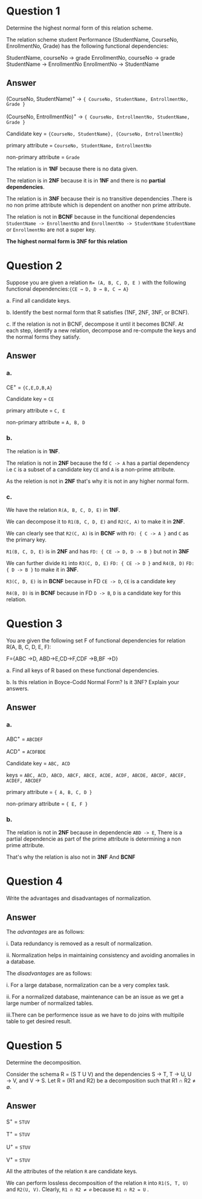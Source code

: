 # Question 1

Determine the highest normal form of this relation scheme.

The relation scheme student Performance (StudentName, CourseNo, EnrollmentNo, Grade)
has the following functional dependencies:


StudentName, courseNo → grade
EnrollmentNo, courseNo → grade
StudentName → EnrollmentNo
EnrollmentNo → StudentName


## Answer

(CourseNo, StudentName)<sup>+</sup> -> `{ CourseNo, StudentName, EntrollmentNo, Grade }`

(CourseNo, EntrollmentNo)<sup>+</sup> -> `{ CourseNo, EntrollmentNo, StudentName, Grade }`

Candidate key = `{CourseNo, StudentName}, {CourseNo, EntrollmentNo}`

primary attribute = `CourseNo, StudentName, EntrollmentNo`

non-primary attribute = `Grade`

The relation is in **1NF** because there is no data given.

The relation is in **2NF** because it is in **1NF** and there is no **partial dependencies**.

The relation is in **3NF** because their is no transitive dependencies .There is
no non prime attribute which is dependent on another non prime attribute.

The relation is not in **BCNF** because in the funcitional dependencies
`StudentName -> EnrollmentNo` and `EnrollmentNo -> StudentName`
`StudentName` or `EnrollmentNo` are not a super key.

**The highest normal form is 3NF for this relation**

# Question 2

Suppose you are given a relation `R= (A, B, C, D, E )` with the following functional
dependencies:`{CE → D, D → B, C → A}`

a. Find all candidate keys.

b. Identify the best normal form that R satisfies (1NF, 2NF, 3NF, or BCNF).

c. If the relation is not in BCNF, decompose it until it becomes BCNF. At each step, identify a
new relation, decompose and re-compute the keys and the normal forms they satisfy.

## Answer

### a. 

CE<sup>+</sup> = `{C,E,D,B,A}`

Candidate key = `CE`

primary attribute = `C, E`

non-primary attribute = `A, B, D`

### b.
The relation is in **1NF**.

The relation is not in **2NF** because the fd `C -> A` has a partial
dependency i.e `C` is a subset of a candidate key `CE` and `A` is a non-prime
attribute.

As the reletion is not in **2NF** that's why it is not in any higher normal form.

### c.

We have the relation `R(A, B, C, D, E)` in **1NF**.

We can decompose it to `R1(B, C, D, E)` and `R2(C, A)` to make it in **2NF**.

We can clearly see that `R2(C, A)` is in **BCNF** with `FD: { C -> A }`
and `C` as the primary key.

`R1(B, C, D, E)` is in **2NF** and has `FD: { CE -> D, D -> B }` but not in **3NF**

We can further divide `R1` into `R3(C, D, E)` `FD: { CE -> D }` and `R4(B, D)` `FD: { D -> B }` to make it in **3NF**.

`R3(C, D, E)` is in **BCNF** because in FD `CE -> D`, `CE` is a candidate key

`R4(B, D)` is in **BCNF** because in FD `D -> B`, `D` is a candidate key for this
relation.

# Question 3

You are given the following set F of functional dependencies for relation R(A, B, C, D, E, F):

F={ABC →D, ABD→E,CD→F,CDF →B,BF →D}

a. Find all keys of R based on these functional dependencies.

b. Is this relation in Boyce-Codd Normal Form? Is it 3NF? Explain your answers.

## Answer

### a.

ABC<sup>+</sup> = `ABCDEF`

ACD<sup>+</sup> = `ACDFBDE`

Candidate key = `ABC, ACD`

keys = `ABC, ACD, ABCD, ABCF, ABCE, ACDE, ACDF, ABCDE, ABCDF, ABCEF, ACDEF, ABCDEF`

primary attribute = `{ A, B, C, D }`

non-primary attribute = `{ E, F }`

### b.

The relation is not in **2NF** because in dependencie `ABD -> E`, There is a partial dependencie as part of the prime 
attribute is determining a non prime attribute.

That's why the relation is also not in **3NF** And **BCNF**

# Question 4

Write the advantages and disadvantages of normalization.

## Answer

The *advantages* are as follows:

i. Data redundancy is removed as a result of normalization.

ii. Normalization helps in maintaining consistency and avoiding anomalies
in a database.

The *disadvantages* are as follows:

i. For a large database, normalization can be a very complex task.

ii. For a normalized database, maintenance can be an issue as we get a large
number of normalized tables.

iii.There can be performence issue as we have to do joins with multipile table to get desired result.

# Question 5

Determine the decomposition.

Consider the schema R = (S T U V) and the dependencies S → T, T → U, U → V, and V → S.
Let R = (R1 and R2) be a decomposition such that R1 ∩ R2 ≠ ∅.

## Answer

S<sup>+</sup> = `STUV`

T<sup>+</sup> = `STUV`

U<sup>+</sup> = `STUV`

V<sup>+</sup> = `STUV`

All the attributes of the relation `R` are candidate keys.

We can perform lossless decomposition of the relation `R` into `R1(S, T, U)` 
and `R2(U, V)`. Clearly, `R1 ∩ R2 ≠ ∅` because `R1 ∩ R2 = U` .
